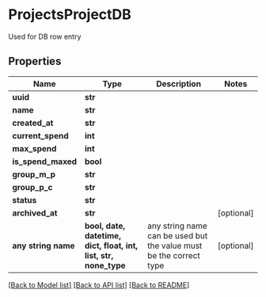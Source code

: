 # ProjectsProjectDB

Used for DB row entry

## Properties
Name | Type | Description | Notes
------------ | ------------- | ------------- | -------------
**uuid** | **str** |  | 
**name** | **str** |  | 
**created_at** | **str** |  | 
**current_spend** | **int** |  | 
**max_spend** | **int** |  | 
**is_spend_maxed** | **bool** |  | 
**group_m_p** | **str** |  | 
**group_p_c** | **str** |  | 
**status** | **str** |  | 
**archived_at** | **str** |  | [optional] 
**any string name** | **bool, date, datetime, dict, float, int, list, str, none_type** | any string name can be used but the value must be the correct type | [optional]

[[Back to Model list]](../README.md#documentation-for-models) [[Back to API list]](../README.md#documentation-for-api-endpoints) [[Back to README]](../README.md)



